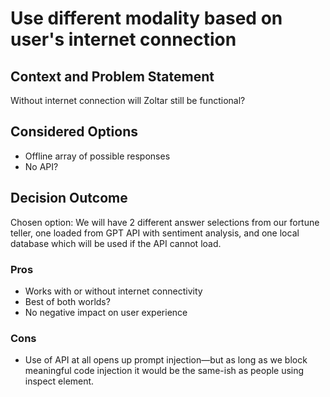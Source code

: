 # Use different modality based on user's internet connection

## Context and Problem Statement

Without internet connection will Zoltar still be functional?

## Considered Options

* Offline array of possible responses
* No API?

## Decision Outcome

Chosen option: We will have 2 different answer selections from our fortune teller, one loaded from GPT API with sentiment 
analysis, and one local database which will be used if the API cannot load.

### Pros
* Works with or without internet connectivity 
* Best of both worlds?
* No negative impact on user experience

### Cons
* Use of API at all opens up prompt injection—but as long as we block meaningful code injection it would be the same-ish as people using inspect element.
